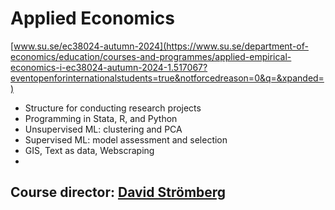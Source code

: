 # Applied Economics
[www.su.se/ec38024-autumn-2024](https://www.su.se/department-of-economics/education/courses-and-programmes/applied-empirical-economics-i-ec38024-autumn-2024-1.517067?eventopenforinternationalstudents=true&notforcedreason=0&q=&xpanded=)
- Structure for conducting research projects
- Programming in Stata, R, and Python
- Unsupervised ML: clustering and PCA
- Supervised ML: model assessment and selection
- GIS, Text as data, Webscraping
- 
## Course director: [David Strömberg](https://davidstro.github.io/)

